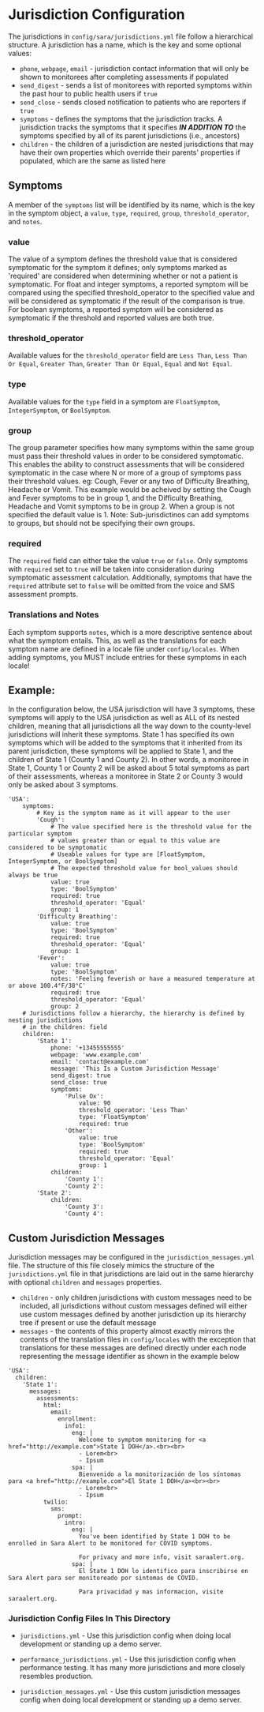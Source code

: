 # Jurisdiction Configuration

The jurisdictions in `config/sara/jurisdictions.yml` file follow a hierarchical structure. A jurisdiction has a name,
which is the key and some optional values:

- `phone`, `webpage`, `email` - jurisdiction contact information that will only be shown to monitorees after completing assessments if populated
- `send_digest` - sends a list of monitorees with reported symptoms within the past hour to public health users if `true`
- `send_close` - sends closed notification to patients who are reporters if `true`
- `symptoms` - defines the symptoms that the jurisdiction tracks. A jurisdiction tracks the symptoms that it specifies **_IN ADDITION TO_** the symptoms specified by all of its parent jurisdictions (i.e., ancestors)
- `children` - the children of a jurisdiction are nested jurisdictions that may have their own properties which override their parents' properties if populated, which are the same as listed here

## Symptoms

A member of the `symptoms` list will be identified by its name, which is the key in the symptom object, a `value`, `type`, `required`, `group`, `threshold_operator`, and `notes`.

### value

The value of a symptom defines the threshold value that is considered symptomatic for the symptom it defines; only symptoms marked as 'required' are considered when determining whether or not a patient is symptomatic. For float and integer symptoms, a reported symptom will be compared using the specified threshold_operator to the specified value and will be considered as symptomatic if the result of the comparison is true. For boolean symptoms, a reported symptom will be considered as symptomatic if the threshold and reported values are both true.

### threshold_operator

Available values for the `threshold_operator` field are `Less Than`, `Less Than Or Equal`,
`Greater Than`, `Greater Than Or Equal`, `Equal` and `Not Equal`.

### type

Available values for the `type` field in a symptom are `FloatSymptom`, `IntegerSymptom`, or `BoolSymptom`.

### group

The group parameter specifies how many symptoms within the same group must pass their threshold values in order to be considered symptomatic. This enables the ability to construct assessments that will be considered symptomatic in the case where N or more of a group of symptoms pass their threshold values. eg: Cough, Fever or any two of Difficulty Breathing, Headache or Vomit. This example would be acheived by setting the Cough and Fever symptoms to be in group 1, and the Difficulty Breathing, Headache and Vomit symptoms to be in group 2. When a group is not specified the default value is 1.
Note: Sub-jurisdictinos can add symptoms to groups, but should not be specifying their own groups.

### required

The `required` field can either take the value `true` or `false`. Only symptoms with `required` set to `true` will be taken into consideration during symptomatic assessment calculation. Additionally, symptoms that have the `required` attribute set to `false` will be omitted from the voice and SMS assessment prompts.

### Translations and Notes

Each symptom supports `notes`, which is a more descriptive sentence about what the symptom entails. This, as well as the translations for each symptom name are defined in a locale file under `config/locales`. When adding symptoms, you MUST include entries for these symptoms in each locale!

## Example:

In the configuration below, the USA jurisdiction will have 3 symptoms, these symptoms will apply to the
USA jurisdiction as well as ALL of its nested children, meaning that all jurisdictions all the way down
to the county-level jurisdictions will inherit these symptoms. State 1 has specified its own symptoms which
will be added to the symptoms that it inherited from its parent jurisdiction, these symptoms will be applied
to State 1, and the children of State 1 (County 1 and County 2). In other words, a monitoree in State 1,
County 1 or County 2 will be asked about 5 total symptoms as part of their assessments, whereas a monitoree in State 2 or County 3 would only be asked about 3 symptoms.

```
'USA':
    symptoms:
        # Key is the symptom name as it will appear to the user
        'Cough':
            # The value specified here is the threshold value for the particular symptom
            # values greater than or equal to this value are considered to be symptomatic
            # Useable values for type are [FloatSymptom, IntegerSymptom, or BoolSymptom]
            # The expected threshold value for bool_values should always be true
            value: true
            type: 'BoolSymptom'
            required: true
            threshold_operator: 'Equal'
            group: 1
        'Difficulty Breathing':
            value: true
            type: 'BoolSymptom'
            required: true
            threshold_operator: 'Equal'
            group: 1
        'Fever':
            value: true
            type: 'BoolSymptom'
            notes: 'Feeling feverish or have a measured temperature at or above 100.4°F/38°C'
            required: true
            threshold_operator: 'Equal'
            group: 2
    # Jurisdictions follow a hierarchy, the hierarchy is defined by nesting jurisdictions
    # in the children: field
    children:
        'State 1':
            phone: '+13455555555'
            webpage: 'www.example.com'
            email: 'contact@example.com'
            message: 'This Is a Custom Jurisdiction Message'
            send_digest: true
            send_close: true
            symptoms:
                'Pulse Ox':
                    value: 90
                    threshold_operator: 'Less Than'
                    type: 'FloatSymptom'
                    required: true
                'Other':
                    value: true
                    type: 'BoolSymptom'
                    required: true
                    threshold_operator: 'Equal'
                    group: 1
            children:
                'County 1':
                'County 2':
        'State 2':
            children:
                'County 3':
                'County 4':
```

## Custom Jurisdiction Messages

Jurisdiction messages may be configured in the `jurisdiction_messages.yml` file. The structure of this file closely mimics the structure of the `jurisdictions.yml` file in that jurisdictions are laid out in the same hierarchy with optional `children` and `messages` properties.

- `children` - only children jurisdictions with custom messages need to be included, all jurisdictions without custom messages defined will either use custom messages defined by another jurisdiction up its hierarchy tree if present or use the default message
- `messages` - the contents of this property almost exactly mirrors the contents of the translation files in `config/locales` with the exception that translations for these messages are defined directly under each node representing the message identifier as shown in the example below

```
'USA':
  children:
    'State 1':
      messages:
        assessments:
          html:
            email:
              enrollment:
                info1:
                  eng: |
                    Welcome to symptom monitoring for <a href="http://example.com">State 1 DOH</a>.<br><br>
                    - Lorem<br>
                    - Ipsum
                  spa: |
                    Bienvenido a la monitorización de los síntomas para <a href="http://example.com">El State 1 DOH</a><br><br>
                    - Lorem<br>
                    - Ipsum
          twilio:
            sms:
              prompt:
                intro:
                  eng: |
                    You've been identified by State 1 DOH to be enrolled in Sara Alert to be monitored for COVID symptoms.

                    For privacy and more info, visit saraalert.org.
                  spa: |
                    El State 1 DOH lo identifico para inscribirse en Sara Alert para ser monitoreado por sintomas de COVID.

                    Para privacidad y mas informacion, visite saraalert.org.
```

### Jurisdiction Config Files In This Directory

- `jurisdictions.yml` - Use this jurisdiction config when doing local development or standing up a demo server.

- `performance_jurisdictions.yml` - Use this jurisdiction config when performance testing. It has many more jurisdictions and more closely resembles production.

- `jurisdiction_messages.yml` - Use this custom jurisdiction messages config when doing local development or standing up a demo server.
